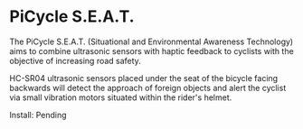 # PiCycle S.E.A.T.
The PiCycle S.E.A.T. (Situational and Environmental Awareness Technology) aims to combine ultrasonic sensors with haptic feedback to cyclists with the objective of increasing road safety.

HC-SR04 ultrasonic sensors placed under the seat of the bicycle facing backwards will detect the approach of foreign objects and alert the cyclist via small vibration motors situated within the rider's helmet.

Install:
Pending

